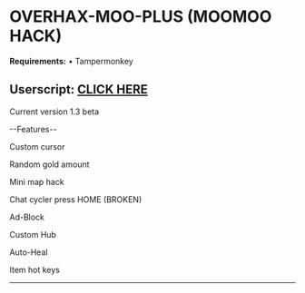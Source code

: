 # OVERHAX-MOO-PLUS (MOOMOO HACK)
<b>Requirements:</b> • Tampermonkey</br>

<h2>Userscript: <a href="https://github.com/THEGUY3ds/OVERHAX-MOO-PLUS/raw/master/UserScript.user.js" target="_blank">CLICK HERE</a></h2>


Current version 1.3 beta

--Features--

Custom cursor

Random gold amount

Mini map hack

Chat cycler press HOME (BROKEN)

Ad-Block

Custom Hub

Auto-Heal

Item hot keys

-----------


